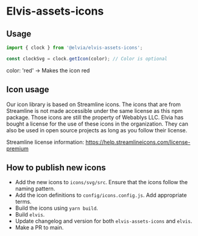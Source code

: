 # Elvis-assets-icons

## Usage

```ts
import { clock } from '@elvia/elvis-assets-icons';

const clockSvg = clock.getIcon(color); // Color is optional
```

color: 'red' -> Makes the icon red

## Icon usage

Our icon library is based on Streamline icons. The icons that are from Streamline is not made accessible under
the same license as this npm package. Those icons are still the property of Webablys LLC. Elvia has bought a
license for the use of these icons in the organization. They can also be used in open source projects as long
as you follow their license.

Streamline license information: https://help.streamlineicons.com/license-premium

## How to publish new icons

- Add the new icons to `icons/svg/src`. Ensure that the icons follow the naming pattern.
- Add the icon definitions to `config/icons.config.js`. Add appropriate terms.
- Build the icons using `yarn build`.
- Build `elvis`.
- Update changelog and version for both `elvis-assets-icons` and `elvis`.
- Make a PR to main.
